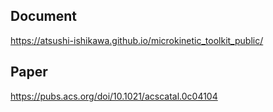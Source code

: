 ## Document
https://atsushi-ishikawa.github.io/microkinetic_toolkit_public/

## Paper
https://pubs.acs.org/doi/10.1021/acscatal.0c04104
